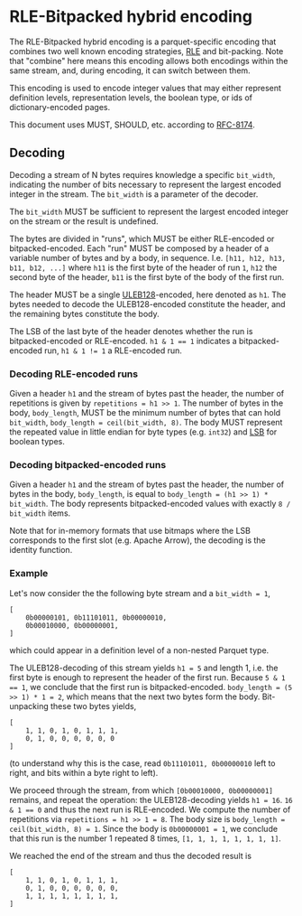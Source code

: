 # RLE-Bitpacked hybrid encoding

The RLE-Bitpacked hybrid encoding is a parquet-specific encoding that combines
two well known encoding strategies, [RLE](https://en.wikipedia.org/wiki/Run-length_encoding)
and bit-packing. Note that "combine" here means this encoding allows both encodings
within the same stream, and, during encoding, it can switch between them.

This encoding is used to encode integer values that may either represent definition levels,
representation levels, the boolean type, or ids of dictionary-encoded pages.

This document uses MUST, SHOULD, etc. according to [RFC-8174](https://tools.ietf.org/html/rfc8174).

## Decoding

Decoding a stream of N bytes requires knowledge a specific `bit_width`, indicating the number of
bits necessary to represent the largest encoded integer in the stream.
The `bit_width` is a parameter of the decoder.

The `bit_width` MUST be sufficient to represent the largest encoded integer on the
stream or the result is undefined.

The bytes are divided in "runs", which MUST be either RLE-encoded or bitpacked-encoded.
Each "run" MUST be composed by a header of a variable number of bytes and by a body, in sequence.
I.e. `[h11, h12, h13, b11, b12, ...]` where `h11` is the first byte of the header
of run `1`, `h12` the second byte of the header, `b11` is the first byte of the body of the first run.

The header MUST be a single [ULEB128](https://en.wikipedia.org/wiki/LEB128#Unsigned_LEB128)-encoded,
here denoted as `h1`. The bytes needed to decode the ULEB128-encoded constitute the header,
and the remaining bytes constitute the body.

The LSB of the last byte of the header denotes whether the run is bitpacked-encoded
or RLE-encoded. `h1 & 1 == 1` indicates a bitpacked-encoded run, `h1 & 1 != 1` a RLE-encoded run.

### Decoding RLE-encoded runs

Given a header `h1` and the stream of bytes past the header, the number of repetitions
is given by `repetitions = h1 >> 1`. The number of bytes in the body, `body_length`,
MUST be the minimum number of bytes that can hold `bit_width`, `body_length = ceil(bit_width, 8)`.
The body MUST represent the repeated value in little endian for byte types (e.g. `int32`) and
[LSB](https://en.wikipedia.org/wiki/Bit_numbering#Least_significant_bit) for boolean types.

### Decoding bitpacked-encoded runs

Given a header `h1` and the stream of bytes past the header, the number of bytes
in the body, `body_length`, is equal to `body_length = (h1 >> 1) * bit_width`.
The body represents bitpacked-encoded values with exactly `8 / bit_width` items.

Note that for in-memory formats that use bitmaps where the LSB corresponds
to the first slot (e.g. Apache Arrow), the decoding is the identity function.

### Example

Let's now consider the the following byte stream and a `bit_width = 1`,

```
[
    0b00000101, 0b11101011, 0b00000010,
    0b00010000, 0b00000001,
]
```

which could appear in a definition level of a non-nested Parquet type.

The ULEB128-decoding of this stream yields `h1 = 5` and length 1, i.e. the
first byte is enough to represent the header of the first run. Because `5 & 1 == 1`,
we conclude that the first run is bitpacked-encoded. `body_length = (5 >> 1) * 1 = 2`,
which means that the next two bytes form the body. Bit-unpacking these two
bytes yields,

```
[
    1, 1, 0, 1, 0, 1, 1, 1, 
    0, 1, 0, 0, 0, 0, 0, 0
]
```

(to understand why this is the case, read `0b11101011, 0b00000010` left to right,
and bits within a byte right to left).

We proceed through the stream, from which `[0b00010000, 0b00000001]` remains,
and repeat the operation: the ULEB128-decoding yields `h1 = 16`. `16 & 1 == 0`
and thus the next run is RLE-encoded. We compute the number of repetitions
via `repetitions = h1 >> 1 = 8`. The body size is `body_length = ceil(bit_width, 8) = 1`.
Since the body is `0b00000001 = 1`, we conclude that this run is the number 1 repeated 8 times,
`[1, 1, 1, 1, 1, 1, 1, 1]`.

We reached the end of the stream and thus the decoded result is

```
[
    1, 1, 0, 1, 0, 1, 1, 1, 
    0, 1, 0, 0, 0, 0, 0, 0,
    1, 1, 1, 1, 1, 1, 1, 1,
]
```

